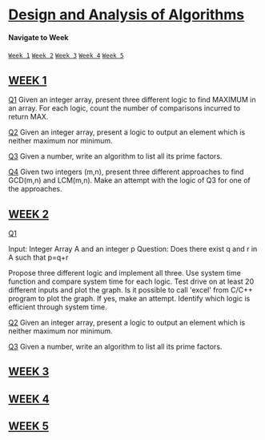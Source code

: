 # [Design and Analysis of Algorithms](https://github.com/HarishShan23/daa_codes)

#### Navigate to Week 

<a href="#w1"> `Week 1`</a>	
<a href="#w2"> `Week 2`</a>
<a href="#w3"> `Week 3`</a>	
<a href="#w4"> `Week 4`</a>
<a href="#w5"> `Week 5`</a>	


## [WEEK 1](https://github.com/HarishShan23/daa_codes/tree/main/Week%201)<span id="w1"></span>

[Q1](https://github.com/HarishShan23/daa_codes/blob/main/Week%201/find_max.cpp) Given an integer array, present three different logic to find MAXIMUM in an array. For each logic, count the number of comparisons incurred to return MAX. 

[Q2](https://github.com/HarishShan23/daa_codes/blob/main/Week%201/neither_min_nor_max.cpp) Given an integer array, present a logic to output an element which is neither maximum nor minimum. 

[Q3](https://github.com/HarishShan23/daa_codes/blob/main/Week%201/prime_factors.cpp) Given a number, write an algorithm to list all its prime factors.

[Q4](https://github.com/HarishShan23/daa_codes/blob/main/Week%201/gcd_lcm.cpp) Given two integers (m,n), present three different approaches to find GCD(m,n) and LCM(m,n). Make an attempt with the logic of Q3 for one of the approaches.

## [WEEK 2](https://github.com/HarishShan23/daa_codes/tree/main/Week%202)<span id="w2"></span>

[Q1](https://github.com/HarishShan23/daa_codes/blob/main/Week%201/find_max.cpp) 

Input:   Integer Array A and an integer p
Question: Does there exist q and r in A such that p=q+r

Propose three different logic and implement all three. Use system time function and compare system time for each logic. Test drive on at least 20 different inputs and plot the graph. Is it possible to call 'excel' from C/C++ program to plot the graph. If yes, make an attempt. Identify which logic is efficient through system time.

[Q2](https://github.com/HarishShan23/daa_codes/blob/main/Week%201/neither_min_nor_max.cpp) Given an integer array, present a logic to output an element which is neither maximum nor minimum. 

[Q3](https://github.com/HarishShan23/daa_codes/blob/main/Week%201/prime_factors.cpp) Given a number, write an algorithm to list all its prime factors.

## [WEEK 3](https://github.com/HarishShan23/daa_codes/tree/main/Week%203)<span id="w3"></span>

## [WEEK 4](https://github.com/HarishShan23/daa_codes/tree/main/Week%204)<span id="w4"></span>

## [WEEK 5](https://github.com/HarishShan23/daa_codes/tree/main/Week%205)<span id="w5"></span>